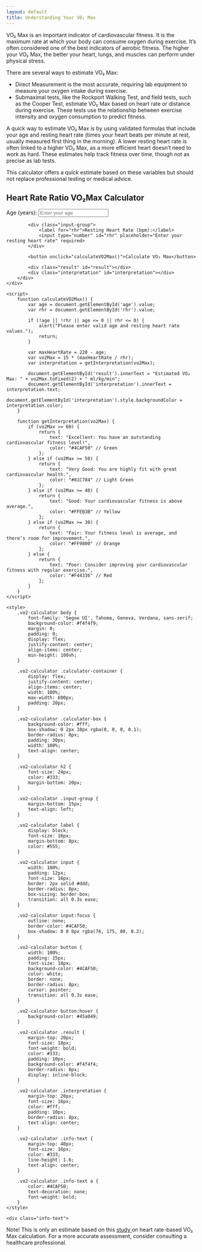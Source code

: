 ```yaml
---
layout: default
title: Understanding Your VO₂ Max
---
```


VO₂ Max is an important indicator of cardiovascular fitness. It is the maximum rate at which your body can consume oxygen during exercise. It’s often considered one of the best indicators of aerobic fitness. The higher your VO₂ Max, the better your heart, lungs, and muscles can perform under physical stress.

There are several ways to estimate VO₂ Max:

- Direct Measurement is the most accurate, requiring lab equipment to measure your oxygen intake during exercise.
- Submaximal tests, like the Rockport Walking Test, and field tests, such as the Cooper Test, estimate VO₂ Max based on heart rate or distance during exercise. These tests use the relationship between exercise intensity and oxygen consumption to predict fitness.

A quick way to estimate VO₂ Max is by using validated formulas that include your age and resting heart rate (times your heart beats per minute at rest, usually measured first thing in the morning). A lower resting heart rate is often linked to a higher VO₂ Max, as a more efficient heart doesn’t need to work as hard. These estimates help track fitness over time, though not as precise as lab tests.

This calculator offers a quick estimate based on these variables but should not replace professional testing or medical advice.

<div class="vo2-calculator">
    <div class="calculator-container">
        <div class="calculator-box">
            <h2>Heart Rate Ratio VO₂Max Calculator</h2>
            <div class="input-group">
                <label for="age">Age (years):</label>
                <input type="number" id="age" placeholder="Enter your age" required>
            </div>
            
            <div class="input-group">
                <label for="rhr">Resting Heart Rate (bpm):</label>
                <input type="number" id="rhr" placeholder="Enter your resting heart rate" required>
            </div>
            
            <button onclick="calculateVO2Max()">Calculate VO₂ Max</button>

            <div class="result" id="result"></div>
            <div class="interpretation" id="interpretation"></div>
        </div>
    </div>

    <script>
        function calculateVO2Max() {
            var age = document.getElementById('age').value;
            var rhr = document.getElementById('rhr').value;

            if (!age || !rhr || age <= 0 || rhr <= 0) {
                alert("Please enter valid age and resting heart rate values.");
                return;
            }

            var maxHeartRate = 220 - age;
            var vo2Max = 15 * (maxHeartRate / rhr);
            var interpretation = getInterpretation(vo2Max);

            document.getElementById('result').innerText = "Estimated VO₂ Max: " + vo2Max.toFixed(2) + " ml/kg/min";
            document.getElementById('interpretation').innerText = interpretation.text;
            document.getElementById('interpretation').style.backgroundColor = interpretation.color;
        }

        function getInterpretation(vo2Max) {
            if (vo2Max >= 60) {
                return {
                    text: "Excellent: You have an outstanding cardiovascular fitness level!",
                    color: "#4CAF50" // Green
                };
            } else if (vo2Max >= 50) {
                return {
                    text: "Very Good: You are highly fit with great cardiovascular health.",
                    color: "#81C784" // Light Green
                };
            } else if (vo2Max >= 40) {
                return {
                    text: "Good: Your cardiovascular fitness is above average.",
                    color: "#FFEB3B" // Yellow
                };
            } else if (vo2Max >= 30) {
                return {
                    text: "Fair: Your fitness level is average, and there’s room for improvement.",
                    color: "#FF9800" // Orange
                };
            } else {
                return {
                    text: "Poor: Consider improving your cardiovascular fitness with regular exercise.",
                    color: "#F44336" // Red
                };
            }
        }
    </script>

    <style>
        .vo2-calculator body {
            font-family: 'Segoe UI', Tahoma, Geneva, Verdana, sans-serif;
            background-color: #f4f4f9;
            margin: 0;
            padding: 0;
            display: flex;
            justify-content: center;
            align-items: center;
            min-height: 100vh;
        }

        .vo2-calculator .calculator-container {
            display: flex;
            justify-content: center;
            align-items: center;
            width: 100%;
            max-width: 600px;
            padding: 20px;
        }

        .vo2-calculator .calculator-box {
            background-color: #fff;
            box-shadow: 0 2px 10px rgba(0, 0, 0, 0.1);
            border-radius: 8px;
            padding: 30px;
            width: 100%;
            text-align: center;
        }

        .vo2-calculator h2 {
            font-size: 24px;
            color: #333;
            margin-bottom: 20px;
        }

        .vo2-calculator .input-group {
            margin-bottom: 15px;
            text-align: left;
        }

        .vo2-calculator label {
            display: block;
            font-size: 16px;
            margin-bottom: 8px;
            color: #555;
        }

        .vo2-calculator input {
            width: 100%;
            padding: 12px;
            font-size: 16px;
            border: 2px solid #ddd;
            border-radius: 8px;
            box-sizing: border-box;
            transition: all 0.3s ease;
        }

        .vo2-calculator input:focus {
            outline: none;
            border-color: #4CAF50;
            box-shadow: 0 0 8px rgba(76, 175, 80, 0.2);
        }

        .vo2-calculator button {
            width: 100%;
            padding: 15px;
            font-size: 18px;
            background-color: #4CAF50;
            color: white;
            border: none;
            border-radius: 8px;
            cursor: pointer;
            transition: all 0.3s ease;
        }

        .vo2-calculator button:hover {
            background-color: #45a049;
        }

        .vo2-calculator .result {
            margin-top: 20px;
            font-size: 18px;
            font-weight: bold;
            color: #333;
            padding: 10px;
            background-color: #f4f4f4;
            border-radius: 8px;
            display: inline-block;
        }

        .vo2-calculator .interpretation {
            margin-top: 20px;
            font-size: 16px;
            color: #fff;
            padding: 10px;
            border-radius: 8px;
            text-align: center;
        }

        .vo2-calculator .info-text {
            margin-top: 40px;
            font-size: 16px;
            color: #333;
            line-height: 1.6;
            text-align: center;
        }

        .vo2-calculator .info-text a {
            color: #4CAF50;
            text-decoration: none;
            font-weight: bold;
        }
    </style>

    <div class="info-text">
  

Note! This is only an estimate based on this <a href="https://example.com/vo2-max-guide" target="_blank">study </a> on heart rate-based VO₂ Max calculation.
For a more accurate assessment, consider consulting a healthcare professional. 
    </div>
</div>
